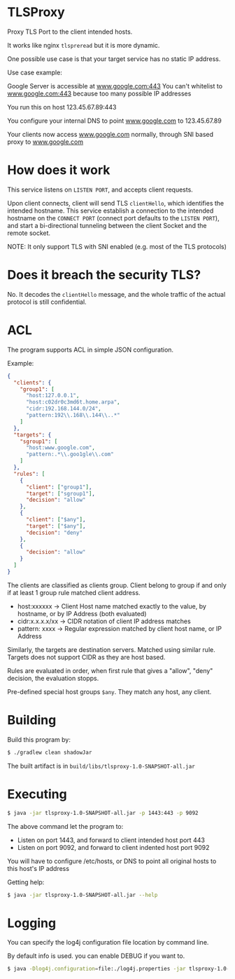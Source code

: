 # TLSProxy
Proxy TLS Port to the client intended hosts.

It works like nginx `tlspreread` but it is more dynamic.

One possible use case is that your target service has no static IP address.

Use case example:

Google Server is accessible at www.google.com:443
You can't whitelist to www.google.com:443 because too many possible IP addresses

You run this on host 123.45.67.89:443

You configure your internal DNS to point www.google.com to 123.45.67.89

Your clients now access www.google.com normally, through SNI based proxy to www.google.com


# How does it work
This service listens on `LISTEN PORT`, and accepts client requests.

Upon client connects, client will send TLS `clientHello`, which identifies the intended hostname.
This service establish a connection to the intended hostname on the `CONNECT PORT` (connect port
defaults to the `LISTEN PORT`), and start a bi-directional tunneling between the client Socket and
the remote socket.


NOTE: It only support TLS with SNI enabled (e.g. most of the TLS protocols)

# Does it breach the security TLS?
No. It decodes the `clientHello` message, and the whole traffic of the actual protocol is still confidential.

# ACL
The program supports ACL in simple JSON configuration.

Example:
```json
{
  "clients": {
    "group1": [
      "host:127.0.0.1",
      "host:c02dr0c3md6t.home.arpa",
      "cidr:192.168.144.0/24",
      "pattern:192\\.168\\.144\\..*"
    ]
  },
  "targets": {
    "sgroup1": [
      "host:www.google.com",
      "pattern:.*\\.goo1gle\\.com"
    ]
  },
  "rules": [
    {
      "client": ["group1"],
      "target": ["sgroup1"],
      "decision": "allow"
    },
    {
      "client": ["$any"],
      "target": ["$any"],
      "decision": "deny"
    },
    {
      "decision": "allow"
    }
  ]
}
```

The clients are classified as clients group. Client belong to group if and only if at least 1 group rule matched client address.

* host:xxxxxx -> Client Host name matched exactly to the value, by hostname, or by IP Address (both evaluated)
* cidr:x.x.x.x/xx -> CIDR notation of client IP address matches
* pattern: xxxx -> Regular expression matched by client host name, or IP Address

Similarly, the targets are destination servers. Matched using similar rule. Targets does not support CIDR as they are host based.

Rules are evaluated in order, when first rule that gives a "allow", "deny" decision, the evaluation stopps.

Pre-defined special host groups `$any`. They match any host, any client.

# Building
Build this program by:

```bash
$ ./gradlew clean shadowJar
```

The built artifact is in `build/libs/tlsproxy-1.0-SNAPSHOT-all.jar`

# Executing
```bash
$ java -jar tlsproxy-1.0-SNAPSHOT-all.jar -p 1443:443 -p 9092
```
The above command let the program to:
* Listen on port 1443, and forward to client intended host port 443
* Listen on port 9092, and forward to client indented host port 9092

You will have to configure /etc/hosts, or DNS to point all original hosts to this host's IP address

Getting help:

```bash
$ java -jar tlsproxy-1.0-SNAPSHOT-all.jar --help
```

# Logging
You can specify the log4j configuration file location by command line.

By default info is used. you can enable DEBUG if you want to.

```bash
$ java -Dlog4j.configuration=file:./log4j.properties -jar tlsproxy-1.0-SNAPSHOT-all.jar -p 1443:443 -p 9092
```

